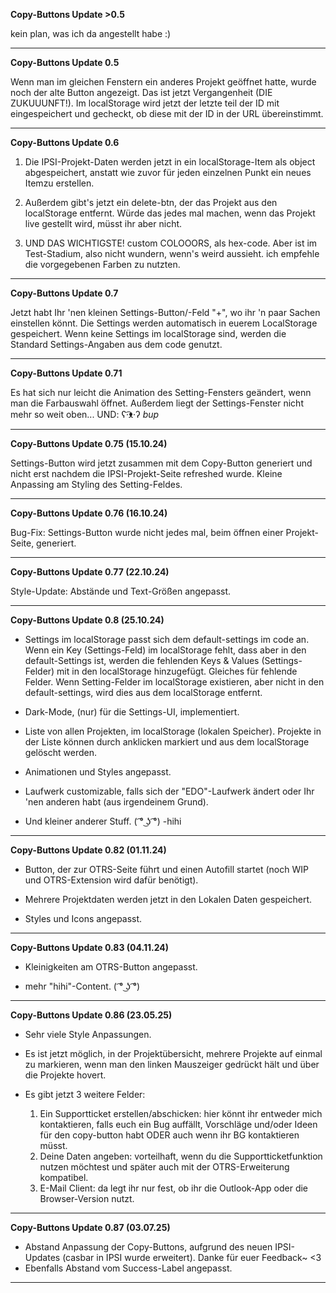**Copy-Buttons Update >0.5**

kein plan, was ich da angestellt habe :)

------------------------------------------------------------------------

**Copy-Buttons Update 0.5**

Wenn man im gleichen Fenstern ein anderes Projekt geöffnet hatte, wurde noch der alte Button angezeigt. Das ist jetzt Vergangenheit (DIE ZUKUUUNFT!). Im localStorage wird jetzt der letzte teil der ID mit eingespeichert und gecheckt, ob diese mit der ID in der URL übereinstimmt.

------------------------------------------------------------------------

**Copy-Buttons Update 0.6**
 
1. Die IPSI-Projekt-Daten werden jetzt in ein localStorage-Item als object abgespeichert, anstatt wie zuvor für jeden einzelnen Punkt ein neues Itemzu erstellen.

2. Außerdem gibt's jetzt ein delete-btn, der das Projekt aus den localStorage entfernt. Würde das jedes mal machen, wenn das Projekt live gestellt wird, müsst ihr aber nicht.
 
3. UND DAS WICHTIGSTE! custom COLOOORS, als hex-code. Aber ist im Test-Stadium, also nicht wundern, wenn's weird aussieht. ich empfehle die vorgegebenen Farben zu nutzten.

------------------------------------------------------------------------

**Copy-Buttons Update 0.7**
 
Jetzt habt Ihr 'nen kleinen Settings-Button/-Feld "+", wo ihr 'n paar Sachen einstellen könnt.
Die Settings werden automatisch in euerem LocalStorage gespeichert. Wenn keine Settings im localStorage sind, werden die Standard Settings-Angaben aus dem code genutzt.

------------------------------------------------------------------------

**Copy-Buttons Update 0.71**

Es hat sich nur leicht die Animation des Setting-Fensters geändert, wenn man die Farbauswahl öffnet. Außerdem liegt der Settings-Fenster nicht mehr so weit oben...
UND: ʕ·͡ᴥ·ʔ *bup*

------------------------------------------------------------------------

**Copy-Buttons Update 0.75 (15.10.24)**

Settings-Button wird jetzt zusammen mit dem Copy-Button generiert und nicht erst nachdem die IPSI-Projekt-Seite refreshed wurde.
Kleine Anpassing am Styling des Setting-Feldes.

------------------------------------------------------------------------

**Copy-Buttons Update 0.76 (16.10.24)**

Bug-Fix: Settings-Button wurde nicht jedes mal, beim öffnen einer Projekt-Seite, generiert.

------------------------------------------------------------------------

**Copy-Buttons Update 0.77 (22.10.24)**

Style-Update: Abstände und Text-Größen angepasst.

------------------------------------------------------------------------

**Copy-Buttons Update 0.8 (25.10.24)**

- Settings im localStorage passt sich dem default-settings im code an. Wenn ein Key (Settings-Feld) im localStorage fehlt, dass aber in den default-Settings ist, werden die fehlenden Keys & Values (Settings-Felder) mit in den localStorage hinzugefügt. Gleiches für fehlende Felder. Wenn Setting-Felder im localStorage existieren, aber nicht in den default-settings, wird dies aus dem localStorage entfernt.

- Dark-Mode, (nur) für die Settings-UI, implementiert.

- Liste von allen Projekten, im localStorage (lokalen Speicher). Projekte in der Liste können durch anklicken markiert und aus dem localStorage gelöscht werden.

- Animationen und Styles angepasst.

- Laufwerk customizable, falls sich der "EDO"-Laufwerk ändert oder Ihr 'nen anderen habt (aus irgendeinem Grund).

- Und kleiner anderer Stuff. ( ͡° ͜ʖ ͡°) -hihi

------------------------------------------------------------------------

**Copy-Buttons Update 0.82 (01.11.24)**

- Button, der zur OTRS-Seite führt und einen Autofill startet (noch WIP und OTRS-Extension wird dafür benötigt).

- Mehrere Projektdaten werden jetzt in den Lokalen Daten gespeichert.

- Styles und Icons angepasst.

------------------------------------------------------------------------

**Copy-Buttons Update 0.83 (04.11.24)**

- Kleinigkeiten am OTRS-Button angepasst.

- mehr "hihi"-Content. ( ͡° ͜ʖ ͡°)

------------------------------------------------------------------------

**Copy-Buttons Update 0.86 (23.05.25)**

- Sehr viele Style Anpassungen.

- Es ist jetzt möglich, in der Projektübersicht, mehrere Projekte auf einmal zu markieren, wenn man den linken Mauszeiger gedrückt hält und über die Projekte hovert.

- Es gibt jetzt 3 weitere Felder:
    1. Ein Supportticket erstellen/abschicken: hier könnt ihr entweder mich kontaktieren, falls euch ein Bug auffällt, Vorschläge und/oder Ideen für den copy-button habt ODER auch wenn ihr BG kontaktieren müsst.
    2. Deine Daten angeben: vorteilhaft, wenn du die Supportticketfunktion nutzen möchtest und später auch mit der OTRS-Erweiterung kompatibel.
    3. E-Mail Client: da legt ihr nur fest, ob ihr die Outlook-App oder die Browser-Version nutzt.

------------------------------------------------------------------------

**Copy-Buttons Update 0.87 (03.07.25)**

- Abstand Anpassung der Copy-Buttons, aufgrund des neuen IPSI-Updates (casbar in IPSI wurde erweitert). Danke für euer Feedback~ <3
- Ebenfalls Abstand vom Success-Label angepasst.

------------------------------------------------------------------------
